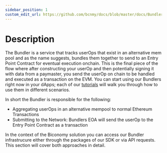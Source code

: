 ```yaml
---
sidebar_position: 1
custom_edit_url: https://github.com/bcnmy/docs/blob/master/docs/Bundler/description.md
---
```

# Description

The Bundler is a service that tracks userOps that exist in an alternative mem pool and as the name suggests, bundles them together to send to an Entry Point Contract for eventual execution onchain. This is the final piece of the flow where after constructing your userOp and then potentially signing it with data from a paymaster, you send the userOp on chain to be handled and executed as a transaction on the EVM. You can start using our Bundlers right now in your dApps; each of our [tutorials](/category/tutorials) will walk you through how to use them in different scenarios.

In short the Bundler is responsible for the following: 

- Aggregating userOps in an alternative mempool to normal Ethereum Transactions
- Submitting to the Network: Bundlers EOA will send the userOp to the Entry Point Contract as a transaction

In the context of the Biconomy solution you can access our Bundler infrastrucure either through the packages of our SDK or via API requests. This section will cover both approaches in detail.